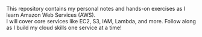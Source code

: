 This repository contains my personal notes and hands-on exercises as I learn Amazon Web Services (AWS).  
I will cover core services like EC2, S3, IAM, Lambda, and more. Follow along as I build my cloud skills one service at a time! 


